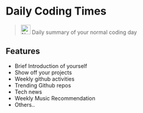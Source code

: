 # Daily Coding Times

> <img src="https://raw.githubusercontent.com/Tarikul-Islam-Anik/Animated-Fluent-Emojis/master/Emojis/Objects/Newspaper.png" alt="Newspaper" width="25" height="25" /> Daily summary of your normal coding day 

## Features
- Brief Introduction of yourself
- Show off your projects
- Weekly github activities
- Trending Github repos
- Tech news
- Weekly Music Recommendation
- Others.. 